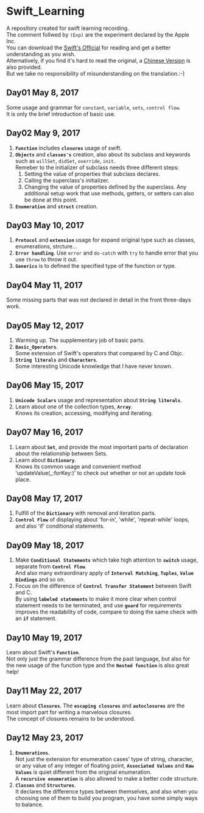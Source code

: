 # Swift_Learning
A repository created for swift learning recording.    
The comment follwed by `(Exp)` are the experiment declared by the Apple Inc.    
You can download the [Swift's Official][Official] for reading and get a better understanding as you wish.    
Alternatively, if you find it's hard to read the original, a [Chinese Version][Chinese] is also provided.    
But we take no responsibility of misunderstanding on the translation.:-)

## Day01 May 8, 2017
Some usage and grammar for `constant`, `variable`, `sets`, `control flow`.     
It is only the brief introduction of basic use.

## Day02 May 9, 2017
1. **`Function`** includes **`closures`** usage of swift.
2. **`Objects`** and **`classes's`** creation, also about its subclass and keywords such as `willSet`, `didSet`, `override`, `init`.    
Remeber to the initializer of subclass needs three different steps:    
	1. Setting the value of properties that subclass declares.
	2. Calling the superclass's initializer.
	3. Changing the value of properties defined by the superclass. Any additional setup work that use methods, getters, or setters can also be done at this point.
3. **`Enumeration`** and **`struct`** creation.	

## Day03 May 10, 2017
1. **`Protocol`** and **`extension`** usage for expand original type such as classes, enumerations, strcture...
2. **`Error handling`**. Use `error` and `do-catch` with `try` to handle error that you use `throw` to throw it out.
3. **`Generics`** is to defined the specified type of the function or type.

## Day04 May 11, 2017
Some missing parts that was not declared in detail in the front three-days work.

## Day05 May 12, 2017
1. Warming up. The supplementary job of basic parts.
2. **`Basic_Operators`**.    
Some extension of Swift's operators that compared by C and Objc.
3. **`String literals`** and **`Characters`**.    
Some interesting Unicode knowledge that I have never known.

## Day06 May 15, 2017
1. **`Unicode Scalars`** usage and representation about **`String literals`**.
2. Learn about one of the collection types, **`Array`**.    
Knows its creation, accessing, modifying and iterating.

## Day07 May 16, 2017
1. Learn about **`Set`**, and provide the most important parts of declaration about the relationship between Sets.
2. Learn about **`Dictionary`**.    
Knows its common usage and convenient method 'updateValue(_:forKey:)' to check out whether or not an update took place.

## Day08 May 17, 2017
1. Fulfill of the **`Dictionary`** with removal and iteration parts.
2. **`Control Flow`** of displaying about 'for-in', 'while', 'repeat-while' loops, and also 'if' conditional statements.

## Day09 May 18, 2017
1. Make **`Conditional Statements`** which take high attention to **`switch`** usage, separate from **`Control Flow`**.    
And also many extraordinary apply of **`Interval Matching`**, **`Tuples`**, **`Value Bindings`** and so on.
2. Focus on the difference of **`Control Transfer Statement`** between Swift and C.    
By using **`labeled statements`** to make it more clear when control statement needs to be terminated, and use **`guard`** for requirements improves the readability of code, compare to doing the same check with an **`if`** statement.

## Day10 May 19, 2017
Learn about Swift's **`Function`**.    
Not only just the grammar difference from the past language, but also for the new usage of the function type and the **`Nested function`** is also great help!

## Day11 May 22, 2017
Learn about **`Closures`**.
The **`escaping closures`** and **`autoclosures`** are the most import part for writing a marvelous closures.     
The concept of closures remains to be understood.

## Day12 May 23, 2017
1. **`Enumerations`**.    
Not just the extension for enumeration cases' type of string, character, or any value of any integer of floating point, **`Associated Values`** and **`Raw Values`** is quiet different from the original enumeration.    
A **`recursive enumeration`** is also allowed to make a better code structure.
2. **`Classes`** and **`Structures`**.    
It declares the difference types between themselves, and also when you choosing one of them to build you program, you have some simply ways to balance.

[Official]:https://github.com/LibertyLeo/Swift_Learning/raw/master/Document/The%20Swift%20Programming%20Language%20(Swift%203.1).epub
[Chinese]:https://github.com/LibertyLeo/Swift_Learning/raw/master/Document/The%20Swift%20Programming%20Language%20中文版3.0.epub
